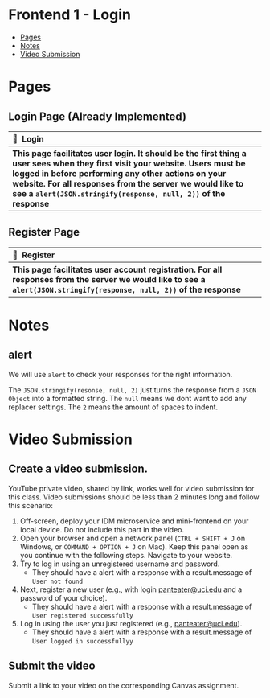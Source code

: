 # Frontend 1 - Login

 - [Pages](#pages)
 - [Notes](#notes)
 - [Video Submission](#video-submission)

# Pages

## Login Page (Already Implemented)

<table>
  <thead>
    <tr>
      <th align="left" width="1100">📄&nbsp;&nbsp;Login</th>
    </tr>
  </thead>
  <tbody>
    <tr></tr>
    <tr>
      <th align="left" >This page facilitates user login. It should be the first thing a user sees when they first visit your website. Users must be logged in before performing any other actions on your website. For all responses from the server we would like to see a <code>alert(JSON.stringify(response, null, 2))</code> of the response</th>
    </tr>
  </tbody>
</table>

## Register Page

<table>
  <thead>
    <tr>
      <th align="left" width="1100">📄&nbsp;&nbsp;Register</th>
    </tr>
  </thead>
  <tbody>
    <tr></tr>
    <tr>
      <th align="left" >This page facilitates user account registration. For all responses from the server we would like to see a <code>alert(JSON.stringify(response, null, 2))</code> of the response</th>
    </tr>
  </tbody>
</table>

# Notes

## alert

We will use `alert` to check your responses for the right information.

The `JSON.stringify(resonse, null, 2)` just turns the response from a `JSON Object` into a formatted string. The `null` means we dont want to add any replacer settings. The `2` means the amount of spaces to indent.

# Video Submission

## Create a video submission. 
YouTube private video, shared by link, works well for video submission for this class. Video submissions should be less than 2 minutes long and follow this scenario:
1. Off-screen, deploy your IDM microservice and mini-frontend on your local device. Do not include this part in the video.
2. Open your browser and open a network panel (`CTRL + SHIFT + J` on Windows, or `COMMAND + OPTION + J` on Mac). Keep this panel open as you continue with the following steps.
Navigate to your website.
3. Try to log in using an unregistered username and password. 
   - They should have a alert with a response with a result.message of `User not found`
5. Next, register a new user (e.g., with login panteater@uci.edu and a password of your choice).
   - They should have a alert with a response with a result.message of `User registered successfully`
6. Log in using the user you just registered (e.g., panteater@uci.edu).
   - They should have a alert with a response with a result.message of `User logged in successfullyy`
 
## Submit the video
Submit a link to your video on the corresponding Canvas assignment.
